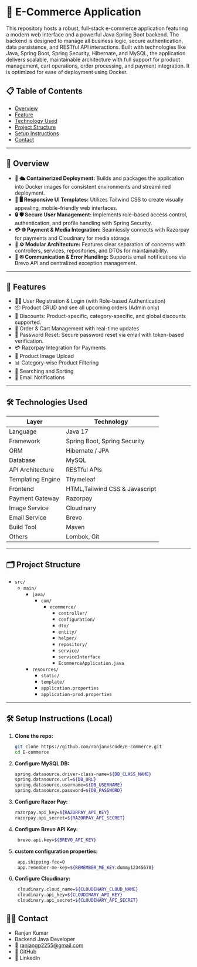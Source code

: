 # 🛒 E-Commerce Application

This repository hosts a robust, full-stack e-commerce application featuring a modern web interface and a powerful Java Spring Boot backend. The backend is designed to manage all business logic, secure authentication, data persistence, and RESTful API interactions. Built with technologies like Java, Spring Boot, Spring Security, Hibernate, and MySQL, the application delivers scalable, maintainable architecture with full support for product management, cart operations, order processing, and payment integration. It is optimized for ease of deployment using Docker.

## 📋 Table of Contents

- [Overview](#-overview)
- [Feature](#️-feature)  
- [Technology Used](#-technology-used)  
- [Project Structure](#-project-structure)
- [Setup Instructions](#-setup-instruction) 
- [Contact](#-contact)  
---

## 🚀 Overview
- **🧪 🛳 Containerized Deployment:** Builds and packages the application into Docker images for consistent environments and streamlined deployment.
- **🎨 🖥 Responsive UI Templates:** Utilizes Tailwind CSS to create visually appealing, mobile-friendly web interfaces.
- **🔒 🛡 Secure User Management:** Implements role-based access control, authentication, and profile handling with Spring Security.
- **💳 🌐 Payment & Media Integration:** Seamlessly connects with Razorpay for payments and Cloudinary for media storage.
- **🚀 ⚙ Modular Architecture:** Features clear separation of concerns with controllers, services, repositories, and DTOs for maintainability.
- **📧 ✉ Communication & Error Handling:** Supports email notifications via Brevo API and centralized exception management.
---
## 🚀 Features
- 🧑‍💼 User Registration & Login (with Role-based Authentication)
- 📦 Product CRUD and see all upcoming orders (Admin only)
- 💸 Discounts: Product-specific, category-specific, and global discounts supported.
- 🧾 Order & Cart Management with real-time updates
- 🔐 Password Reset: Secure password reset via email with token-based verification.
- 💳 Razorpay Integration for Payments
- 📂 Product Image Upload
- 📊 Category-wise Product Filtering
- 📃 Searching and Sorting
- 📮 Email Notifications
---
## 🛠️ Technologies Used

| Layer             | Technology                          |
|------------------|-------------------------------------|
| Language          | Java 17                             |
| Framework         | Spring Boot, Spring Security        |
| ORM               | Hibernate / JPA                     |
| Database          | MySQL                               |
| API Architecture  | RESTful APIs                        |
| Templating Engine | Thymeleaf                           |
| Frontend          | HTML,Tailwind CSS & Javascript      |
| Payment Gateway   | Razorpay                            |
| Image Service     | Cloudinary                          |
| Email Service     | Brevo                               |
| Build Tool        | Maven                               |
| Others            | Lombok, Git                         |

---

## 🗂️ Project Structure
* `src/`
    * `main/`
        * `java/`
            * `com/`
                * `ecommerce/`
                    * `controller/`
                    * `configuration/`
                    * `dto/`
                    * `entity/`
                    * `helper/`
                    * `repository/`
                    * `service/`
                    * `serviceInterface`
                    * `EcommerceApplication.java`
        * `resources/`
            * `static/`
            * `template/`
            * `application.properties`
            * `application-prod.properties`
---

## 🛠️ Setup Instructions (Local)

1. **Clone the repo:**
   ```bash
   git clone https://github.com/ranjanvscode/E-commerce.git
   cd E-commerce
2. **Configure MySQL DB:**
   ```bash
   spring.datasource.driver-class-name=${DB_CLASS_NAME}
   spring.datasource.url=${DB_URL}
   spring.datasource.username=${DB_USERNAME}
   spring.datasource.password=${DB_PASSWORD}
3. **Configure Razor Pay:**
   ```bash
   razorpay.api_key=${RAZORPAY_API_KEY}
   razorpay.api_secret=${RAZORPAY_API_SECRET}
3. **Configure Brevo API Key:**
   ```bash
    brevo.api.key=${BREVO_API_KEY}

3. **custom configuration properties:**
   ```bash
    app.shipping-fee=0
    app.remember-me-key=${REMEMBER_ME_KEY:dummy12345678}

3. **Configure Cloudinary:**
   ```bash
    cloudinary.cloud_name=${CLOUDINARY_CLOUD_NAME}
    cloudinary.api_key=${CLOUDINARY_API_KEY}
    cloudinary.api_secret=${CLOUDINARY_API_SECRET}
## 🧑‍💻 Contact
- Ranjan Kumar
- Backend Java Developer
- 📧 ranjangp2255@gmail.com
- 🔗 GitHub
- 🔗 LinkedIn

